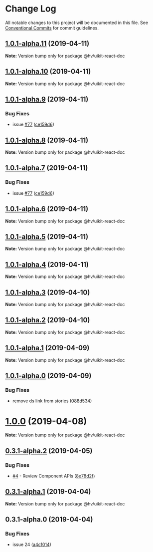 # Change Log

All notable changes to this project will be documented in this file.
See [Conventional Commits](https://conventionalcommits.org) for commit guidelines.

## [1.0.1-alpha.11](https://github.com/pentaho/hv-uikit-react/compare/@hv/uikit-react-doc@1.0.1-alpha.10...@hv/uikit-react-doc@1.0.1-alpha.11) (2019-04-11)

**Note:** Version bump only for package @hv/uikit-react-doc





## [1.0.1-alpha.10](https://github.com/pentaho/hv-uikit-react/compare/@hv/uikit-react-doc@1.0.1-alpha.9...@hv/uikit-react-doc@1.0.1-alpha.10) (2019-04-11)

**Note:** Version bump only for package @hv/uikit-react-doc





## [1.0.1-alpha.9](https://github.com/pentaho/hv-uikit-react/compare/@hv/uikit-react-doc@1.0.1-alpha.4...@hv/uikit-react-doc@1.0.1-alpha.9) (2019-04-11)


### Bug Fixes

* issue [#77](https://github.com/pentaho/hv-uikit-react/issues/77) ([ce159d6](https://github.com/pentaho/hv-uikit-react/commit/ce159d6))





## [1.0.1-alpha.8](https://github.com/pentaho/hv-uikit-react/compare/@hv/uikit-react-doc@1.0.1-alpha.7...@hv/uikit-react-doc@1.0.1-alpha.8) (2019-04-11)

**Note:** Version bump only for package @hv/uikit-react-doc





## [1.0.1-alpha.7](https://github.com/pentaho/hv-uikit-react/compare/@hv/uikit-react-doc@1.0.1-alpha.6...@hv/uikit-react-doc@1.0.1-alpha.7) (2019-04-11)


### Bug Fixes

* issue [#77](https://github.com/pentaho/hv-uikit-react/issues/77) ([ce159d6](https://github.com/pentaho/hv-uikit-react/commit/ce159d6))





## [1.0.1-alpha.6](https://github.com/pentaho/hv-uikit-react/compare/@hv/uikit-react-doc@1.0.1-alpha.5...@hv/uikit-react-doc@1.0.1-alpha.6) (2019-04-11)

**Note:** Version bump only for package @hv/uikit-react-doc





## [1.0.1-alpha.5](https://github.com/pentaho/hv-uikit-react/compare/@hv/uikit-react-doc@1.0.1-alpha.4...@hv/uikit-react-doc@1.0.1-alpha.5) (2019-04-11)

**Note:** Version bump only for package @hv/uikit-react-doc





## [1.0.1-alpha.4](https://github.com/pentaho/hv-uikit-react/compare/@hv/uikit-react-doc@1.0.1-alpha.3...@hv/uikit-react-doc@1.0.1-alpha.4) (2019-04-11)

**Note:** Version bump only for package @hv/uikit-react-doc





## [1.0.1-alpha.3](https://github.com/pentaho/hv-uikit-react/compare/@hv/uikit-react-doc@1.0.1-alpha.2...@hv/uikit-react-doc@1.0.1-alpha.3) (2019-04-10)

**Note:** Version bump only for package @hv/uikit-react-doc





## [1.0.1-alpha.2](https://github.com/pentaho/hv-uikit-react/compare/@hv/uikit-react-doc@1.0.1-alpha.1...@hv/uikit-react-doc@1.0.1-alpha.2) (2019-04-10)

**Note:** Version bump only for package @hv/uikit-react-doc





## [1.0.1-alpha.1](https://github.com/pentaho/hv-uikit-react/compare/@hv/uikit-react-doc@1.0.1-alpha.0...@hv/uikit-react-doc@1.0.1-alpha.1) (2019-04-09)

**Note:** Version bump only for package @hv/uikit-react-doc





## [1.0.1-alpha.0](https://github.com/pentaho/hv-uikit-react/compare/@hv/uikit-react-doc@1.0.0...@hv/uikit-react-doc@1.0.1-alpha.0) (2019-04-09)


### Bug Fixes

* remove ds link from stories ([088d534](https://github.com/pentaho/hv-uikit-react/commit/088d534))





# [1.0.0](https://github.com/pentaho/hv-uikit-react/compare/@hv/uikit-react-doc@0.3.1-alpha.2...@hv/uikit-react-doc@1.0.0) (2019-04-08)

**Note:** Version bump only for package @hv/uikit-react-doc





## [0.3.1-alpha.2](https://github.com/pentaho/hv-uikit-react/compare/@hv/uikit-react-doc@0.3.1-alpha.1...@hv/uikit-react-doc@0.3.1-alpha.2) (2019-04-05)


### Bug Fixes

* [#4](https://github.com/pentaho/hv-uikit-react/issues/4) - Review Component APIs ([8e78d2f](https://github.com/pentaho/hv-uikit-react/commit/8e78d2f))





## [0.3.1-alpha.1](https://github.com/pentaho/hv-uikit-react/compare/@hv/uikit-react-doc@0.3.1-alpha.0...@hv/uikit-react-doc@0.3.1-alpha.1) (2019-04-04)

**Note:** Version bump only for package @hv/uikit-react-doc





## 0.3.1-alpha.0 (2019-04-04)


### Bug Fixes

* issue 24 ([a4c1014](https://github.com/pentaho/hv-uikit-react/commit/a4c1014))
